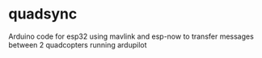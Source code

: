 # quadsync
Arduino code for esp32 using mavlink and esp-now to transfer messages between 2 quadcopters running ardupilot
